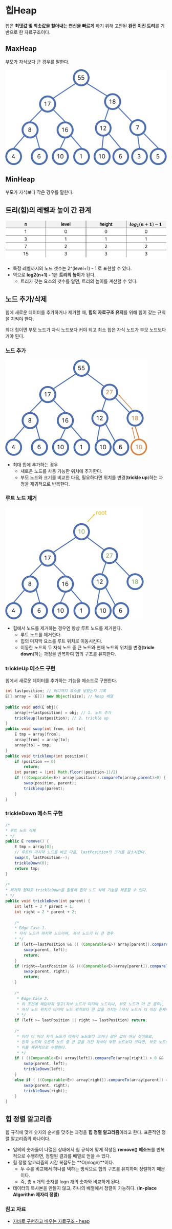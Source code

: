 # 힙Heap

힙은 **최댓값 및 최솟값을 찾아내는 연산을 빠르게** 하기 위해 고안된 **완전 이진 트리**를 기반으로 한 자료구조이다.

## MaxHeap

부모가 자식보다 큰 경우를 말한다.

![max-heap.png](./image/max-heap.png)

## MinHeap

부모가 자식보다 작은 경우를 말한다.

## 트리(힙)의 레벨과 높이 간 관계
![](./image/tree-index.png)

- 특정 레벨까지의 노드 갯수는  2^(level+1) - 1 로 표현할 수 있다.
- 역으로 **log2(n+1) - 1**은 **트리의 높이**가 된다.
    - 트리가 갖는 요소의 갯수를 알면, 트리의 높이를 계산할 수 있다.

## 노드 추가/삭제

힙에 새로운 데이터를 추가하거나 제거할 때, **힙의 자료구조 유지**를 위해 힙이 갖는 규칙을 지켜야 한다.

최대 힙이면 부모 노드가 자식 노드보다 커야 되고 최소 힙은 자식 노드가 부모 노드보다 커야 된다.

### 노드 추가
![](./image/heap-add.png)

- 최대 힙에 추가하는 경우
    - 새로운 노드를 사용 가능한 위치에 추가한다.
    - 부모 노드와 크기를 비교한 다음, 필요하다면 위치를 변경(**trickle up**)하는 과정을 재귀적으로 반복한다.

### 루트 노드 제거
![](./image/heap-remove.png)

- 힙에서 노드를 제거하는 경우엔 항상 루트 노드를 제거한다.
    - 루트 노드를 제거한다.
    - 힙의 마지막 요소를 루트 위치로 이동시킨다.
    - 이동한 노드의 두 자식 노드 중 큰 노드와 현재 노드의 위치를 변경(**tricle down**)하는 과정을 반복하여 힙의 구조를 유지한다.

### trickleUp 메소드 구현

힙에서 새로운 데이터를 추가하는 기능을 메소드로 구현한다.

```java
int lastposition; // 어디까지 요소를 넣었는지 기록
E[] array = (E[]) new Object[size]; // heap 배열

public void add(E obj){
	array[++lastposition] = obj; // 1. 노드 추가
	trickleup(lastposition); // 2. trickle up
}
public void swap(int from, int to){
	E tmp = array[from];
	array[from] = array[to];
	array[to] = tmp;
}
public void trickleup(int position){
	if (position == 0)
		return;
	int parent = (int) Math.floor((position-1)/2)
	if (((Comparable<E>) array[position]).compareTo(array.parent)>0) {
		swap(position, parent);
		trickleup(parent);
	}
}
```

### trickleDown 메소드 구현

```java
/*
* 루트 노드 삭제
* */
public E remove() {
    E tmp = array[0];
    // 루트와 마지막 노드를 바꾼 다음, lastPosition의 크기를 감소시킨다.
    swap(0, lastPosition--);
    trickleDown(0);
    return tmp;
}

/*
* 재귀적 형태로 trickleDown을 활용해 힙의 노드 삭제 기능을 제공할 수 있다.
* */
public void trickleDown(int parent) {
    int left = 2 * parent + 1;
    int right = 2 * parent + 2;

    /*
    * Edge Case 1.
    * 자식 노드가 마지막 노드이며, 자식 노드가 더 큰 경우
    * */
    if (left==lastPosition && (( (Comparable<E>) array[parent]).compareTo(array[left])<0)) {
        swap(parent, left);
        return;
    }
    if (right==lastPosition && (((Comparable<E>)array[parent]).compareTo(array[right])<0)) {
        swap(parent, right);
        return;
    }

    /*
     * Edge Case 2.
     * 위 조건에 해당하지 않고(자식 노드가 마지막 노드이나, 부모 노드가 더 큰 경우),
     * 자식 노드 위치가 마지막 노드 위치보다 큰 값을 가지는 (자식 노드가 더 이상 존재하지 않는는 경우
     * */
    if (left >= lastPosition || right >= lastPosition) return;
    
    /*
     * 이하 더 이상 자식 노드가 마지막 노드보다 크거나 같은 값이 아닐 것이므로,
     * 왼쪽 노드와 오른쪽 노드 중 큰 값을 가진 자식이 부모 노드보다 크다면, 부모 노드와 스왑한다.
     * 이를 재귀적으로 수행한다.
     * */
    if ( ((Comparable<E>) array[left]).compareTo(array[right]) > 0 && ((Comparable<E>) array[left]).compareTo(array[parent]) > 0 ) {
        swap(parent, left);
        trickleDown(left);
    }
    else if ( ((Comparable<E>) array[right]).compareTo(array[parent]) > 0 ) {
        swap(parent, right);
        trickleDown(right);
    }
}
```

## 힙 정렬 알고리즘

힙 규칙에 맞게 숫자의 순서를 맞추는 과정을 **힙 정렬 알고리즘**이라고 한다. 표준적인 정렬 알고리즘의 하나이다.

- 임의의 숫자들이 나열된 상태에서 힙 규칙에 맞게 작성된 **remove() 메소드**를 반복적으로 수행하면, 정렬된 결과를 배열로 얻을 수 있다.
- 힙 정렬 알고리즘의 시간 복잡도는 **O(nlogn)**이다.
    - 두 수를 비교해서 하나를 택하는 방식으로 힙의 구조를 유지하며 정렬하기 때문이다.
    - 즉, 총 n 개의 숫자를 logn 개의 숫자와 비교하게 된다.
- 데이터의 복사본을 만들지 않고, 하나의 배열에서 정렬이 가능하다. (**In-place Algorithm 제자리 정렬)**

### 참고 자료
- [자바로 구현하고 배우는 자료구조 - heap](https://www.boostcourse.org/cs204/lecture/626041)